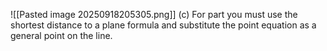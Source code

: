 ![[Pasted image 20250918205305.png]]
(c) For part you must use the shortest distance to a plane formula and substitute the point equation as a general point on the line. 